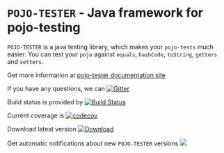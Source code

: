 # `POJO-TESTER` - Java framework for pojo-testing

`POJO-TESTER` is a java testing library, which makes your `pojo-tests` much easier. You can test your `pojo` against `equals`, `hashCode`, `toString`, `getters` and `setters`.

Get more information at [pojo-tester documentation site](http://pojo.pl)

If you have any questions, we can [![Gitter](https://badges.gitter.im/pojo-tester/Lobby.svg)](https://gitter.im/pojo-tester/Lobby?utm_source=badge&utm_medium=badge&utm_campaign=pr-badge)

Build status is provided by [![Build Status](https://travis-ci.org/sta-szek/pojo-tester.svg?branch=master)](https://travis-ci.org/sta-szek/pojo-tester)

Current coverage is [![codecov](https://codecov.io/gh/sta-szek/pojo-tester/branch/master/graph/badge.svg)](https://codecov.io/gh/sta-szek/pojo-tester)

Download latest version [![Download](https://api.bintray.com/packages/sta-szek/maven/pojo-tester/images/download.svg) ](https://bintray.com/sta-szek/maven/pojo-tester/_latestVersion)

Get automatic notifications about new `POJO-TESTER` versions
<a href='https://bintray.com/sta-szek/maven/pojo-tester?source=watch' alt='Get automatic notifications about new "pojo-tester" versions'><img src='https://www.bintray.com/docs/images/bintray_badge_color.png'></a>
